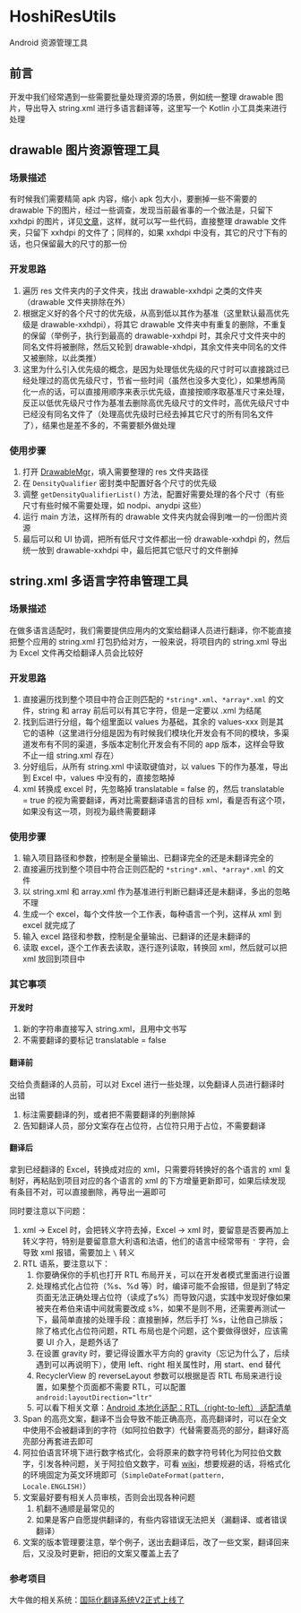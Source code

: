 # HoshiResUtils
Android 资源管理工具
## 前言
开发中我们经常遇到一些需要批量处理资源的场景，例如统一整理 drawable 图片，导出导入 string.xml 进行多语言翻译等，这里写一个 Kotlin 小工具类来进行处理

## drawable 图片资源管理工具
### 场景描述
有时候我们需要精简 apk 内容，缩小 apk 包大小，要删掉一些不需要的 drawable 下的图片，经过一些调查，发现当前最省事的一个做法是，只留下 xxhdpi 的图片，详见[文章](https://www.jianshu.com/p/0eb2824d6011)，这样，就可以写一些代码，直接整理 drawable 文件夹，只留下 xxhdpi 的文件了；同样的，如果 xxhdpi 中没有，其它的尺寸下有的话，也只保留最大的尺寸的那一份
### 开发思路
1. 遍历 res 文件夹内的子文件夹，找出 drawable-xxhdpi 之类的文件夹（drawable 文件夹排除在外）
2. 根据定义好的各个尺寸的优先级，从高到低以其作为基准（这里默认最高优先级是 drawable-xxhdpi），将其它 drawable 文件夹中有重复的删除，不重复的保留（举例子，执行到最高的 drawable-xxhdpi 时，其余尺寸文件夹中的同名文件将被删除，然后又轮到 drawable-xhdpi，其余文件夹中同名的文件又被删除，以此类推）
3. 这里为什么引入优先级的概念，是因为处理低优先级的尺寸时可以直接跳过已经处理过的高优先级尺寸，节省一些时间（虽然也没多大变化），如果想再简化一点的话，可以直接用顺序来表示优先级，直接按顺序取基准尺寸来处理，反正以低优先级尺寸作为基准去删除高优先级尺寸的文件时，高优先级尺寸中已经没有同名文件了（处理高优先级时已经去掉其它尺寸的所有同名文件了），结果也是差不多的，不需要额外做处理
### 使用步骤
1. 打开 [DrawableMgr](src/main/kotlin/drawable/DrawableMgr.kt)，填入需要整理的 res 文件夹路径
2. 在 `DensityQualifier` 密封类中配置好各个尺寸的优先级
3. 调整 `getDensityQualifierList()` 方法，配置好需要处理的各个尺寸（有些尺寸有些时候不需要处理，如 nodpi、anydpi 这些）
4. 运行 main 方法，这样所有的 drawable 文件夹内就会得到唯一的一份图片资源
5. 最后可以和 UI 协调，把所有低尺寸文件都出一份 drawable-xxhdpi 的，然后统一放到 drawable-xxhdpi 中，最后把其它低尺寸的文件删掉
## string.xml 多语言字符串管理工具
### 场景描述
在做多语言适配时，我们需要提供应用内的文案给翻译人员进行翻译，你不能直接把整个应用的 string.xml 打包扔给对方，一般来说，将项目内的 string.xml 导出为 Excel 文件再交给翻译人员会比较好
### 开发思路
1. 直接遍历找到整个项目中符合正则匹配的 `*string*.xml`、`*array*.xml` 的文件，string 和 array 前后可以有其它字符，但是一定要以 .xml 为结尾
2. 找到后进行分组，每个组里面以 values 为基础，其余的 values-xxx 则是其它的语种（这里进行分组是因为有时候我们模块化开发会有不同的模块，多渠道发布有不同的渠道，多版本定制化开发会有不同的 app 版本，这样会导致不止一组 string.xml 存在）
3. 分好组后，从所有 string.xml 中读取键值对，以 values 下的作为基准，导出到 Excel 中，values 中没有的，直接忽略掉
4. xml 转换成 excel 时，先忽略掉 translatable = false 的，然后 translatable = true 的视为需要翻译，再对比需要翻译语言的目标 xml，看是否有这个项，如果没有这一项，则视为最终需要翻译
### 使用步骤
1. 输入项目路径和参数，控制是全量输出、已翻译完全的还是未翻译完全的
2. 直接遍历找到整个项目中符合正则匹配的 `*string*.xml`、`*array*.xml` 的文件
3. 以 string.xml 和 array.xml 作为基准进行判断已翻译还是未翻译，多出的忽略不理
4. 生成一个 excel，每个文件放一个工作表，每种语言一个列，这样从 xml 到 excel 就完成了
5. 输入 excel 路径和参数，控制是全量输出、已翻译的还是未翻译的
6. 读取 excel，逐个工作表去读取，逐行逐列读取，转换回 xml，然后就可以把 xml 放回到项目中
### 其它事项
#### 开发时
1. 新的字符串直接写入 string.xml，且用中文书写
2. 不需要翻译的要标记 translatable = false
#### 翻译前
交给负责翻译的人员前，可以对 Excel 进行一些处理，以免翻译人员进行翻译时出错
1. 标注需要翻译的列，或者把不需要翻译的列删除掉
2. 告知翻译人员，部分文案存在占位符，占位符只用于占位，不需要翻译
#### 翻译后
拿到已经翻译的 Excel，转换成对应的 xml，只需要将转换好的各个语言的 xml 复制好，再粘贴到项目对应的各个语言的 xml 的下方增量更新即可，如果后续发现有条目不对，可以直接删除，再导出一遍即可

同时要注意以下问题：
1. xml -> Excel 时，会把转义字符去掉，Excel -> xml 时，要留意是否要再加上转义字符，特别是要留意意大利语和法语，他们的语言中经常带有 `'` 字符，会导致 xml 报错，需要加上 `\` 转义
2. RTL 语系，要注意以下：
   1. 你要确保你的手机也打开 RTL 布局开关，可以在开发者模式里面进行设置
   2. 处理格式化占位符（%s、%d 等）时，编译可能不会报错，但是到了特定页面无法正确处理占位符（读成了s%）而导致闪退，实践中发现好像如果被夹在希伯来语中间就需要改成 s%，如果不是则不用，还需要再测试一下，最简单直接的处理手段：直接删掉，然后手打 %s，让他自己排版；除了格式化占位符问题，RTL 布局也是个问题，这个要做得很好，应该需要 UI 介入，是题外话了
   3. 在设置 gravity 时，要记得设置水平方向的 gravity（忘记为什么了，后续遇到可以再说明下），使用 left、right 相关属性时，用 start、end 替代
   4. RecyclerView 的 reverseLayout 参数可以根据是否 RTL 布局来进行设置，如果整个页面都不需要 RTL，可以配置 `android:layoutDirection="ltr"`
   5. 可以看下相关文章：[Android 本地化适配：RTL（right-to-left） 适配清单 ](https://www.cnblogs.com/plokmju/p/android_rtl.html)
3. Span 的高亮文案，翻译不当会导致不能正确高亮，高亮翻译时，可以在全文中使用不会被翻译到的字符（如阿拉伯数字）代替需要高亮的部分，翻译好高亮部分再套进去即可
4. 阿拉伯语言环境下进行数字格式化，会将原来的数字符号转化为阿拉伯文数字，引发各种问题，关于阿拉伯文数字，可看 [wiki](https://zh.wikipedia.org/wiki/%E9%98%BF%E6%8B%89%E4%BC%AF%E6%96%87%E6%95%B0%E5%AD%97)，想要规避的话，将格式化的环境固定为英文环境即可（`SimpleDateFormat(pattern, Locale.ENGLISH)`）
5. 文案最好要有相关人员审核，否则会出现各种问题
   1. 机翻不通顺是最常见的
   2. 如果是客户自愿提供翻译的，有些内容错误无法把关（漏翻译、或者错误翻译）
6. 文案的版本管理要注意，举个例子，送出去翻译后，改了一些文案，翻译回来后，又没及时更新，把旧的文案又覆盖上去了

### 参考项目
大牛做的相关系统：[国际化翻译系统V2正式上线了](https://mp.weixin.qq.com/s/M8bTBqstag3ioJg-1DjtOw)